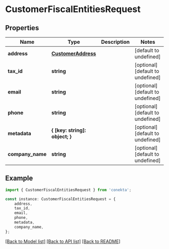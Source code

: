 # CustomerFiscalEntitiesRequest


## Properties

Name | Type | Description | Notes
------------ | ------------- | ------------- | -------------
**address** | [**CustomerAddress**](CustomerAddress.md) |  | [default to undefined]
**tax_id** | **string** |  | [optional] [default to undefined]
**email** | **string** |  | [optional] [default to undefined]
**phone** | **string** |  | [optional] [default to undefined]
**metadata** | **{ [key: string]: object; }** |  | [optional] [default to undefined]
**company_name** | **string** |  | [optional] [default to undefined]

## Example

```typescript
import { CustomerFiscalEntitiesRequest } from 'conekta';

const instance: CustomerFiscalEntitiesRequest = {
    address,
    tax_id,
    email,
    phone,
    metadata,
    company_name,
};
```

[[Back to Model list]](../README.md#documentation-for-models) [[Back to API list]](../README.md#documentation-for-api-endpoints) [[Back to README]](../README.md)
